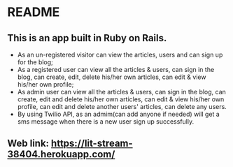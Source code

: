 # README

## This is an app built in Ruby on Rails. 
- As an un-registered visitor can view the articles, users and can sign up for the blog; 
- As a registered user can view all the articles & users, can sign in the blog, can create, edit, delete his/her own articles, can edit & view his/her own profile; 
- As admin user can view all the articles & users, can sign in the blog, can create, edit and delete his/her own articles, can edit & view his/her own profile, can edit and delete another users' articles, can delete any users.
-	By using Twilio API, as an admim(can add anyone if needed) will get a sms message when there is a new user sign up successfully.

## Web link: https://lit-stream-38404.herokuapp.com/

